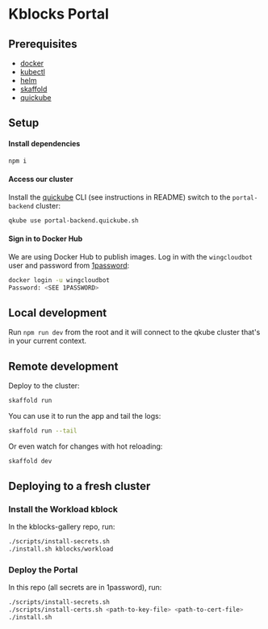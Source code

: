 # Kblocks Portal

## Prerequisites

* [docker](https://www.docker.com/)
* [kubectl](https://kubernetes.io/docs/reference/kubectl/)
* [helm](https://helm.sh/)
* [skaffold](https://skaffold.dev/)
* [quickube](https://github.com/winglang/quickube)

## Setup

#### Install dependencies

```sh
npm i
```

#### Access our cluster

Install the [quickube](https://github.com/winglang/quickube) CLI (see instructions in README)
switch to the `portal-backend` cluster:

```sh
qkube use portal-backend.quickube.sh
```

#### Sign in to Docker Hub

We are using Docker Hub to publish images. Log in with the `wingcloudbot` user and password from [1password]:

```sh
docker login -u wingcloudbot
Password: <SEE 1PASSWORD>
```

[1password]: https://start.1password.com/open/i?a=E2C6K5R5T5BZFDLNI34WC55CCU&v=gb5pxjy6oqlfg4rbxjfiwapmwy&i=lzd45n6b5mraghh53hnq74hccy&h=wingcloud.1password.com

## Local development

Run `npm run dev` from the root and it will connect to the qkube cluster that's in your current
context.

## Remote development

Deploy to the cluster:

```sh
skaffold run
```

You can use it to run the app and tail the logs:

```sh
skaffold run --tail
```

Or even watch for changes with hot reloading:

```sh
skaffold dev
```

## Deploying to a fresh cluster

### Install the Workload kblock

In the kblocks-gallery repo, run:

```sh
./scripts/install-secrets.sh
./install.sh kblocks/workload
```

### Deploy the Portal

In this repo (all secrets are in 1password), run:

```sh
./scripts/install-secrets.sh
./scripts/install-certs.sh <path-to-key-file> <path-to-cert-file>
./install.sh
```
